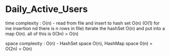 # Daily_Active_Users
time complexity : O(n) -
read from file and insert to hash set O(n) (O(1) for ine insertion nd there is n rows in file)
iterate the hashSet O(n) and put into a map O(n). all of this is 0(3n) = O(n)

space complexity : O(n) - HashSet space O(n), HashMap space 0(n) = O(2n) = O(n)
